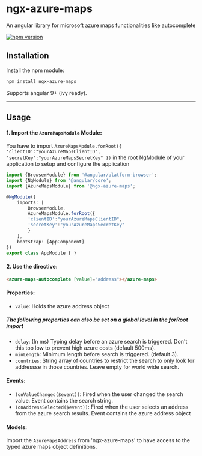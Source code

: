 # ngx-azure-maps
An angular library for microsoft azure maps functionalities like autocomplete

[![npm version](https://badge.fury.io/js/ngx-azure-maps.svg)](https://badge.fury.io/js/ngx-azure-maps)

## Installation

Install the npm module:

```sh
npm install ngx-azure-maps
```

Supports angular 9+ (ivy ready).

---

## Usage

#### 1. Import the `AzureMapsModule` Module:

You have to import `AzureMapsMpdule.forRoot({
'clientID':"yourAzureMapsClientID",
'secretKey':"yourAzureMapsSecretKey"
})` in the root NgModule of your application to setup and configure the application


```ts
import {BrowserModule} from '@angular/platform-browser';
import {NgModule} from '@angular/core';
import {AzureMapsModule} from '@ngx-azure-maps';

@NgModule({
    imports: [
        BrowserModule,
        AzureMapsModule.forRoot({
        'clientID':"yourAzureMapsClientID",
        'secretKey':"yourAzureMapsSecretKey"
        }
    ],
    bootstrap: [AppComponent]
})
export class AppModule { }
```

#### 2. Use the directive:

```html
<azure-maps-autocomplete [value]="address"></azure-maps>
```

#### Properties:

- `value`: Holds the azure address object

##### The following properties can also be set on a global level in the forRoot import

- `delay`: (In ms) Typing delay before an azure search is triggered. Don't this too low to prevent high azure costs (default 500ms).
- `minLength`: Minimum length before search is triggered. (default 3).
- `countries`: String array of countries to restrict the search to only look for addressse in those countries. Leave empty for world wide search.

#### Events:

- `(onValueChanged($event))`: Fired when the user changed the search value. Event contains the search string.
- `(onAddressSelected($event))`: Fired when the user selects an address from the azure search results. Event contains the azure address object

#### Models:

Import the `AzureMapsAddress` from 'ngx-azure-maps' to have access to the typed azure maps object definitions.
